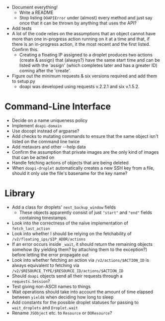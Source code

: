 - Document everything!
    - Write a README
    - Stop listing `DOAPIError` under (almost) every method and just say once
      that it can be thrown by anything that uses the API?
- Add tests
- A lot of the code relies on the assumptions that an object cannot have more
  than one in-progress action running on it at a time and that, if there is an
  in-progress action, it the most recent and the first listed.  Confirm this.
    - Creating a floating IP assigned to a droplet produces two actions (create
      & assign) that (always?) have the same start time and can be listed with
      the 'assign' (which completes later and has a greater ID) coming after
      the 'create'.
- Figure out the minimum requests & six versions required and add them to
  setup.py
    - doapi was developed using requests v.2.2.1 and six v.1.5.2.

# Command-Line Interface

- Decide on a name uniqueness policy
- Implement `doapi-domain`
- Use docopt instead of argparse?
- Add checks to mutating commands to ensure that the same object isn't listed
  on the command line twice
- Add metavars and other --help data
- Confirm the assumption that private images are the only kind of images that
  can be acted on
- Handle fetching actions of objects that are being deleted
- When `doapi-droplet` automatically creates a new SSH key from a file, should
  it only use the file's basename for the key name?

# Library

- Add a class for droplets' `next_backup_window` fields
    - These objects apparently consist of just `"start"` and `"end"` fields
      containing timestamps.
- Look into the correctness of the naïve implementation of `fetch_last_action`
- Look into whether I should be relying on the fetchability of
  `/v2/floating_ips/$IP_ADDR/actions`
- If an error occurs inside `_wait`, it should return the remaining objects
  somehow (by yielding them? by attaching them to the exception?) before
  letting the error propagate out
- Look into whether fetching an action via `/v2/actions/$ACTION_ID` is always
  equivalent to fetching via
  `/v2/$RESOURCE_TYPE/$RESOURCE_ID/actions/$ACTION_ID`
- Should `doapi` objects send all their requests through a `requests.Session`?
- Test giving non-ASCII names to things
- Wait operations should take into account the amount of time elapsed between
  `yield`s when deciding how long to sleep
- Add constants for the possible droplet statuses for passing to
  `wait_droplets` and `Droplet.wait`
- Rename `JSObject` etc. to `Resource` or `DOResource`?
